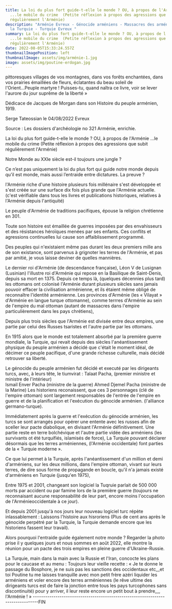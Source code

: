 ```yaml
---
title: La loi du plus fort guide-t-elle le monde ? OU, à propos de l'Arménie
  ...le mobile du crime  (Petite réflexion à propos des agressions que subit
  régulièrement l'Arménie)
description: "Arménie Evreux - Génocide arméniens - Massacres des arméniens par
  la Turquie - Turquie Evreux "
summary: La loi du plus fort guide-t-elle le monde ? OU, à propos de l'Arménie
  ...le mobile du crime  (Petite réflexion à propos des agressions que subit
  régulièrement l'Arménie)
date: 2022-08-05T15:33:24.557Z
thumbnailImagePosition: left
thumbnailImage: assets/img/arménie-1.jpg
image: assets/img/poutine-erdogan.jpg
---
```

 pittoresques villages de vos montagnes, dans vos forêts enchantées, dans vos prairies émaillées de fleurs, éclatantes du beau soleil de l'Orient...Peuple martyre ! Puisses-tu, quand naîtra ce livre, voir se lever l'aurore du jour suprême de la liberté »

Dédicace de Jacques de Morgan dans son Histoire du peuple arménien, 1919. 

Serge Tateossian le 04/08/2022 Evreux 

Source : Les dossiers d'archéologie no 321 Arménie, enrichie. 


La loi du plus fort guide-t-elle le monde ?
OU, à propos de l'Arménie ...le mobile du crime 
(Petite réflexion à propos des agressions que subit régulièrement l'Arménie)

Notre Monde au XXIe siècle est-il toujours une jungle ? 


Ce n’est pas uniquement la loi du plus fort qui guide notre monde depuis qu’il est monde, mais aussi l’entraide entre dictatures. La preuve ? 

l'Arménie riche d'une histoire plusieurs fois millénaire s'est développée et s'est créée sur une surface dix fois plus grande que l'Arménie actuelle. (c'est vérifiable dans tous les livres et publications historiques, relatives à l'Arménie depuis l'antiquité) 

Le peuple d'Arménie de traditions pacifiques, épouse la religion chrétienne en 301. 

Toute son histoire est émaillée de guerres imposées par des envahisseurs et des résistances héroïques menées par ses enfants.  Ces conflits et agressions continuelles lui cause son affaiblissement programmé. 

Des peuples qui n'existaient même pas durant les deux premiers mille ans de son existance, sont parvenus à grignoter les terres de l'Arménie, et pas par amitié, je vous laisse deviner de quelles mannières. 

Le dernier roi d'Arménie (de descendance française), Léon V de Lusignan (Lusinian) l'illustre roi d'Arménie qui repose en la Basilique de Saint-Denis, depuis sa mort en 1375. Depuis ce temps là, (quelques décennies plus tard)  les ottomans ont colonisé l'Arménie durant plusieurs siècles sans jamais pouvoir effacer la civilisation arménienne, et ils étaient même obligé de reconnaître l'identité arménienne. Les provinces d'Arménie (les « Vilayat » d'Arménie en langue turque ottomanne), comme terrres d'Arménie au sein de l'empire du mal ottoman (autant de massacres dans l'empire particulièrement dans les pays chrétiens), 

Depuis plus trois siècles que l'Arménie est divisée entre deux empires, une partie par celui des Russes tsaristes et l'autre partie par les ottomans. 

En 1915 alors que le monde est totalement absorbé par la première guerre mondiale, la Turquie, qui revait depuis des siècles l'anéantissement physique du peuple arménien a décidé que c'était le moment idéal, de décimer ce peuple pacifique, d'une grande richesse culturelle, mais décidé  retrouver sa liberté. 

Le génocide du peuple arménien fut décidé et executé par les dirigeants turcs, avec, à leurs tête, le tiumvirat : 
Talaat Pacha, (premier ministre et ministre de l'intérieur)  
Ismail Enver Pacha (ministre de la guerre)
Ahmed Djemel Pacha (ministre de la Marine) 
Les historiens reconaissent, que ces 3 personnages (clé de l'empire ottoman) sont largement responsables de l'entrée de l'empire en guerre et de la planification et l'exécution du génocide arménien. (l'alliance germano-turque). 

Immédiatement après la guerre et l'exécution du génocide arménien, les turcs se sont arrangés pour opérer une entente avec les russes afin de sceller leur pacte diabolique, en divisant l'Arménie définitivement. Une partie reste en terre bolchévique et l'autre partie vidée des arméniens (les survivants ot été turquifiés, islamisés de force), La Turquie pouvant déclarer désormais que les terres arméniennes, (l'Arménie occidentale) font parties de la « Turquie moderne ».

Ce que lui permet à la Turquie, après l'anéantissement d'un million et demi d'arméniens, sur les deux millions, dans l'empire ottoman, vivant sur leurs terres, de dire sous forme de propagande en boucle, qu'il n'a jamais existé d'arméniens en Turquie (jusqu'en 1975),  

Entre 1975 et 2001, changeant son logiciel la Tuqruie parlait de 500 000 morts par accident ou par famine lors de la première guerre (toujours ne reconnaisant aucune responsabilité de leur part, encore moins l'occupation de l'Arménieoccidentale à ce jour).

Et depuis 2001 jusqu'à nos jours leur nouveau logiciel turc répète inlassablement : Laissons l'histoire aux hisroriens (Plus de cent ans après le génocide perpétré par la Turquie, la Turquie demande encore que les historiens fassent leur travail). 

Alors pourquoi l'entraide guide également notre monde ? 
Regarder la photo  prise il y quelques jours et nous sommes en août 2022, elle montre
la réunion pour un pacte des trois empires en pleine guerre d'Ukraine-Russie.

La Turquie, main dans la main avec la Russie et l'Iran, concocte les plans pour le caucase et au menu :
Toujours leur vieille recette : 
« Je te donne le passage du Bosphore, je ne suis pas les sanctions des occidentaux etc,,,et toi Poutine tu me laisses tranquille avec mon petit frère azéri liquider les arméniens et voler encore des terres arméniennes (le rêve ultime des dirigeants turcs est de faire la jonction entre tous les pays turcophones sans discontinuité) pour y arriver, il leur reste encore un petit bout à prendre,,,, l'Arménie ! »
--------------------------------------------------------------------------------FIN
